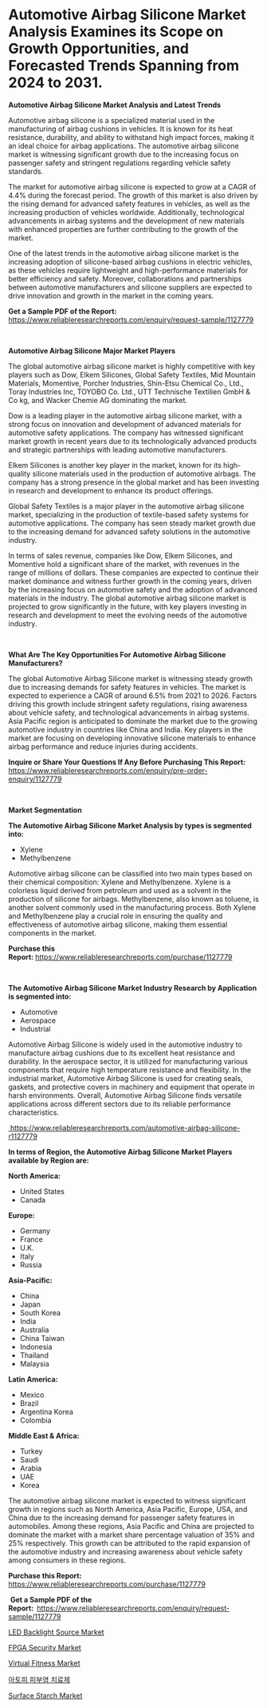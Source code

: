 <p><h1>Automotive Airbag Silicone Market Analysis Examines its Scope on Growth Opportunities, and Forecasted Trends Spanning from 2024 to 2031.</h1></p><p><strong>Automotive Airbag Silicone Market Analysis and Latest Trends</strong></p>
<p><p>Automotive airbag silicone is a specialized material used in the manufacturing of airbag cushions in vehicles. It is known for its heat resistance, durability, and ability to withstand high impact forces, making it an ideal choice for airbag applications. The automotive airbag silicone market is witnessing significant growth due to the increasing focus on passenger safety and stringent regulations regarding vehicle safety standards.</p><p>The market for automotive airbag silicone is expected to grow at a CAGR of 4.4% during the forecast period. The growth of this market is also driven by the rising demand for advanced safety features in vehicles, as well as the increasing production of vehicles worldwide. Additionally, technological advancements in airbag systems and the development of new materials with enhanced properties are further contributing to the growth of the market.</p><p>One of the latest trends in the automotive airbag silicone market is the increasing adoption of silicone-based airbag cushions in electric vehicles, as these vehicles require lightweight and high-performance materials for better efficiency and safety. Moreover, collaborations and partnerships between automotive manufacturers and silicone suppliers are expected to drive innovation and growth in the market in the coming years.</p></p>
<p><strong>Get a Sample PDF of the Report:&nbsp;</strong> <a href="https://www.reliableresearchreports.com/enquiry/request-sample/1127779">https://www.reliableresearchreports.com/enquiry/request-sample/1127779</a></p>
<p>&nbsp;</p>
<p><strong>Automotive Airbag Silicone Major Market Players</strong></p>
<p><p>The global automotive airbag silicone market is highly competitive with key players such as Dow, Elkem Silicones, Global Safety Textiles, Mid Mountain Materials, Momentive, Porcher Industries, Shin-Etsu Chemical Co., Ltd., Toray Industries Inc, TOYOBO Co. Ltd., UTT Technische Textilien GmbH & Co kg, and Wacker Chemie AG dominating the market.</p><p>Dow is a leading player in the automotive airbag silicone market, with a strong focus on innovation and development of advanced materials for automotive safety applications. The company has witnessed significant market growth in recent years due to its technologically advanced products and strategic partnerships with leading automotive manufacturers.</p><p>Elkem Silicones is another key player in the market, known for its high-quality silicone materials used in the production of automotive airbags. The company has a strong presence in the global market and has been investing in research and development to enhance its product offerings.</p><p>Global Safety Textiles is a major player in the automotive airbag silicone market, specializing in the production of textile-based safety systems for automotive applications. The company has seen steady market growth due to the increasing demand for advanced safety solutions in the automotive industry.</p><p>In terms of sales revenue, companies like Dow, Elkem Silicones, and Momentive hold a significant share of the market, with revenues in the range of millions of dollars. These companies are expected to continue their market dominance and witness further growth in the coming years, driven by the increasing focus on automotive safety and the adoption of advanced materials in the industry. The global automotive airbag silicone market is projected to grow significantly in the future, with key players investing in research and development to meet the evolving needs of the automotive industry.</p></p>
<p>&nbsp;</p>
<p><strong>What Are The Key Opportunities For Automotive Airbag Silicone Manufacturers?</strong></p>
<p><p>The global Automotive Airbag Silicone market is witnessing steady growth due to increasing demands for safety features in vehicles. The market is expected to experience a CAGR of around 6.5% from 2021 to 2026. Factors driving this growth include stringent safety regulations, rising awareness about vehicle safety, and technological advancements in airbag systems. Asia Pacific region is anticipated to dominate the market due to the growing automotive industry in countries like China and India. Key players in the market are focusing on developing innovative silicone materials to enhance airbag performance and reduce injuries during accidents.</p></p>
<p><strong>Inquire or Share Your Questions If Any Before Purchasing This Report:</strong> <a href="https://www.reliableresearchreports.com/enquiry/pre-order-enquiry/1127779">https://www.reliableresearchreports.com/enquiry/pre-order-enquiry/1127779</a></p>
<p>&nbsp;</p>
<p><strong>Market Segmentation</strong></p>
<p><strong>The Automotive Airbag Silicone Market Analysis by types is segmented into:</strong></p>
<p><ul><li>Xylene</li><li>Methylbenzene</li></ul></p>
<p><p>Automotive airbag silicone can be classified into two main types based on their chemical composition: Xylene and Methylbenzene. Xylene is a colorless liquid derived from petroleum and used as a solvent in the production of silicone for airbags. Methylbenzene, also known as toluene, is another solvent commonly used in the manufacturing process. Both Xylene and Methylbenzene play a crucial role in ensuring the quality and effectiveness of automotive airbag silicone, making them essential components in the market.</p></p>
<p><strong>Purchase this Report:&nbsp;</strong><a href="https://www.reliableresearchreports.com/purchase/1127779">https://www.reliableresearchreports.com/purchase/1127779</a></p>
<p>&nbsp;</p>
<p><strong>The Automotive Airbag Silicone Market Industry Research by Application is segmented into:</strong></p>
<p><ul><li>Automotive</li><li>Aerospace</li><li>Industrial</li></ul></p>
<p><p>Automotive Airbag Silicone is widely used in the automotive industry to manufacture airbag cushions due to its excellent heat resistance and durability. In the aerospace sector, it is utilized for manufacturing various components that require high temperature resistance and flexibility. In the industrial market, Automotive Airbag Silicone is used for creating seals, gaskets, and protective covers in machinery and equipment that operate in harsh environments. Overall, Automotive Airbag Silicone finds versatile applications across different sectors due to its reliable performance characteristics.</p></p>
<p><a href="https://www.reliableresearchreports.com/automotive-airbag-silicone-r1127779">&nbsp;https://www.reliableresearchreports.com/automotive-airbag-silicone-r1127779</a></p>
<p><strong>In terms of Region, the Automotive Airbag Silicone Market Players available by Region are:</strong></p>
<p>
    <p> <strong> North America: </strong>
        <ul>
            <li>United States</li>
            <li>Canada</li>
        </ul>
        </p> 
    <p> <strong> Europe: </strong>
        <ul>
            <li>Germany</li>
            <li>France</li>
            <li>U.K.</li>
            <li>Italy</li>
            <li>Russia</li>
        </ul>
        </p> 
    <p> <strong> Asia-Pacific: </strong>
        <ul>
            <li>China</li>
            <li>Japan</li>
            <li>South Korea</li>
            <li>India</li>
            <li>Australia</li>
            <li>China Taiwan</li>
            <li>Indonesia</li>
            <li>Thailand</li>
            <li>Malaysia</li>
        </ul>
        </p> 
    <p> <strong> Latin America: </strong>
        <ul>
            <li>Mexico</li>
            <li>Brazil</li>
            <li>Argentina Korea</li>
            <li>Colombia</li>
        </ul>
        </p> 
    <p> <strong> Middle East & Africa: </strong>
        <ul>
            <li>Turkey</li>
            <li>Saudi</li>
            <li>Arabia</li>
            <li>UAE</li>
            <li>Korea</li>
        </ul>
    </p>
    </p>
<p><p>The automotive airbag silicone market is expected to witness significant growth in regions such as North America, Asia Pacific, Europe, USA, and China due to the increasing demand for passenger safety features in automobiles. Among these regions, Asia Pacific and China are projected to dominate the market with a market share percentage valuation of 35% and 25% respectively. This growth can be attributed to the rapid expansion of the automotive industry and increasing awareness about vehicle safety among consumers in these regions.</p></p>
<p><strong>Purchase this Report: </strong><a href="https://www.reliableresearchreports.com/purchase/1127779">https://www.reliableresearchreports.com/purchase/1127779</a></p>
<p>&nbsp;<strong>Get a Sample PDF of the Report:&nbsp;&nbsp;</strong><a href="https://www.reliableresearchreports.com/enquiry/request-sample/1127779">https://www.reliableresearchreports.com/enquiry/request-sample/1127779</a></p>
<p><strong></strong></p>
<p><p><a href="https://www.linkedin.com/pulse/led-backlight-source-market-trends-forecast-competitive-analysis-zfpbe">LED Backlight Source Market</a></p><p><a href="https://github.com/kathiaseamanalvaradovlprc2h/Market-Research-Report-List-2/blob/main/fpga-security-market.md">FPGA Security Market</a></p><p><a href="https://github.com/wusalecollins540tpqoz/Market-Research-Report-List-2/blob/main/virtual-fitness-market.md">Virtual Fitness Market</a></p><p><a href="https://github.com/royErdmtyan906778/Market-Research-Report-List-1/blob/main/347069651869.md">아토피 피부염 치료제</a></p><p><a href="https://www.linkedin.com/pulse/surface-starch-market-furnish-information-size-share-dynamics-wowxe?trackingId=jP5u%2B5hLEvHC1P24F8IoZA%3D%3D">Surface Starch Market</a></p></p>